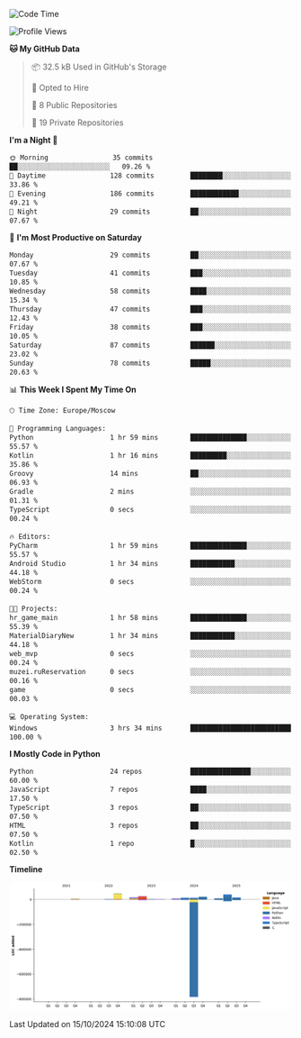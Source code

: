 <!--START_SECTION:waka-->
![Code Time](http://img.shields.io/badge/Code%20Time-532%20hrs%205%20mins-blue)

![Profile Views](http://img.shields.io/badge/Profile%20Views-4-blue)

**🐱 My GitHub Data** 

> 📦 32.5 kB Used in GitHub's Storage 
 > 
> 💼 Opted to Hire
 > 
> 📜 8 Public Repositories 
 > 
> 🔑 19 Private Repositories 
 > 
**I'm a Night 🦉** 

```text
🌞 Morning                35 commits          ██░░░░░░░░░░░░░░░░░░░░░░░   09.26 % 
🌆 Daytime                128 commits         ████████░░░░░░░░░░░░░░░░░   33.86 % 
🌃 Evening                186 commits         ████████████░░░░░░░░░░░░░   49.21 % 
🌙 Night                  29 commits          ██░░░░░░░░░░░░░░░░░░░░░░░   07.67 % 
```
📅 **I'm Most Productive on Saturday** 

```text
Monday                   29 commits          ██░░░░░░░░░░░░░░░░░░░░░░░   07.67 % 
Tuesday                  41 commits          ███░░░░░░░░░░░░░░░░░░░░░░   10.85 % 
Wednesday                58 commits          ████░░░░░░░░░░░░░░░░░░░░░   15.34 % 
Thursday                 47 commits          ███░░░░░░░░░░░░░░░░░░░░░░   12.43 % 
Friday                   38 commits          ███░░░░░░░░░░░░░░░░░░░░░░   10.05 % 
Saturday                 87 commits          ██████░░░░░░░░░░░░░░░░░░░   23.02 % 
Sunday                   78 commits          █████░░░░░░░░░░░░░░░░░░░░   20.63 % 
```


📊 **This Week I Spent My Time On** 

```text
🕑︎ Time Zone: Europe/Moscow

💬 Programming Languages: 
Python                   1 hr 59 mins        ██████████████░░░░░░░░░░░   55.57 % 
Kotlin                   1 hr 16 mins        █████████░░░░░░░░░░░░░░░░   35.86 % 
Groovy                   14 mins             ██░░░░░░░░░░░░░░░░░░░░░░░   06.93 % 
Gradle                   2 mins              ░░░░░░░░░░░░░░░░░░░░░░░░░   01.31 % 
TypeScript               0 secs              ░░░░░░░░░░░░░░░░░░░░░░░░░   00.24 % 

🔥 Editors: 
PyCharm                  1 hr 59 mins        ██████████████░░░░░░░░░░░   55.57 % 
Android Studio           1 hr 34 mins        ███████████░░░░░░░░░░░░░░   44.18 % 
WebStorm                 0 secs              ░░░░░░░░░░░░░░░░░░░░░░░░░   00.24 % 

🐱‍💻 Projects: 
hr_game_main             1 hr 58 mins        ██████████████░░░░░░░░░░░   55.39 % 
MaterialDiaryNew         1 hr 34 mins        ███████████░░░░░░░░░░░░░░   44.18 % 
web_mvp                  0 secs              ░░░░░░░░░░░░░░░░░░░░░░░░░   00.24 % 
muzei.ruReservation      0 secs              ░░░░░░░░░░░░░░░░░░░░░░░░░   00.16 % 
game                     0 secs              ░░░░░░░░░░░░░░░░░░░░░░░░░   00.03 % 

💻 Operating System: 
Windows                  3 hrs 34 mins       █████████████████████████   100.00 % 
```

**I Mostly Code in Python** 

```text
Python                   24 repos            ███████████████░░░░░░░░░░   60.00 % 
JavaScript               7 repos             ████░░░░░░░░░░░░░░░░░░░░░   17.50 % 
TypeScript               3 repos             ██░░░░░░░░░░░░░░░░░░░░░░░   07.50 % 
HTML                     3 repos             ██░░░░░░░░░░░░░░░░░░░░░░░   07.50 % 
Kotlin                   1 repo              █░░░░░░░░░░░░░░░░░░░░░░░░   02.50 % 
```



**Timeline**

![Lines of Code chart](https://raw.githubusercontent.com/adlemx/adlemx/main/assets/bar_graph.png)


 Last Updated on 15/10/2024 15:10:08 UTC
<!--END_SECTION:waka-->
